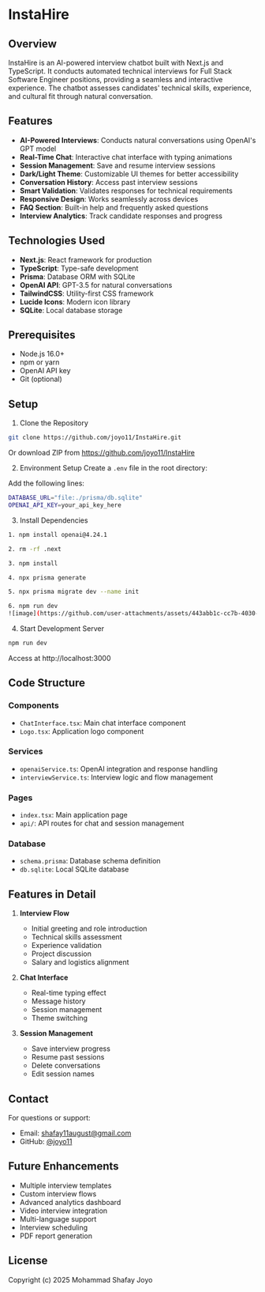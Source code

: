 # InstaHire

## Overview
InstaHire is an AI-powered interview chatbot built with Next.js and TypeScript. It conducts automated technical interviews for Full Stack Software Engineer positions, providing a seamless and interactive experience. The chatbot assesses candidates' technical skills, experience, and cultural fit through natural conversation.

## Features
- **AI-Powered Interviews**: Conducts natural conversations using OpenAI's GPT model
- **Real-Time Chat**: Interactive chat interface with typing animations
- **Session Management**: Save and resume interview sessions
- **Dark/Light Theme**: Customizable UI themes for better accessibility
- **Conversation History**: Access past interview sessions
- **Smart Validation**: Validates responses for technical requirements
- **Responsive Design**: Works seamlessly across devices
- **FAQ Section**: Built-in help and frequently asked questions
- **Interview Analytics**: Track candidate responses and progress

## Technologies Used
- **Next.js**: React framework for production
- **TypeScript**: Type-safe development
- **Prisma**: Database ORM with SQLite
- **OpenAI API**: GPT-3.5 for natural conversations
- **TailwindCSS**: Utility-first CSS framework
- **Lucide Icons**: Modern icon library
- **SQLite**: Local database storage

## Prerequisites
- Node.js 16.0+
- npm or yarn
- OpenAI API key
- Git (optional)

## Setup
1. Clone the Repository

```bash
git clone https://github.com/joyo11/InstaHire.git

```

Or download ZIP from https://github.com/joyo11/InstaHire

2. Environment Setup
Create a `.env` file in the root directory:

Add the following lines:

```bash
DATABASE_URL="file:./prisma/db.sqlite"
OPENAI_API_KEY=your_api_key_here
```

3. Install Dependencies
```bash
1. npm install openai@4.24.1

2. rm -rf .next

3. npm install

4. npx prisma generate

5. npx prisma migrate dev --name init

6. npm run dev
![image](https://github.com/user-attachments/assets/443abb1c-cc7b-4030-ab31-1a6b278bbb48)

```

4. Start Development Server
```bash
npm run dev
```

Access at http://localhost:3000

## Code Structure

### Components
- `ChatInterface.tsx`: Main chat interface component
- `Logo.tsx`: Application logo component

### Services
- `openaiService.ts`: OpenAI integration and response handling
- `interviewService.ts`: Interview logic and flow management

### Pages
- `index.tsx`: Main application page
- `api/`: API routes for chat and session management

### Database
- `schema.prisma`: Database schema definition
- `db.sqlite`: Local SQLite database

## Features in Detail

1. **Interview Flow**
   - Initial greeting and role introduction
   - Technical skills assessment
   - Experience validation
   - Project discussion
   - Salary and logistics alignment

2. **Chat Interface**
   - Real-time typing effect
   - Message history
   - Session management
   - Theme switching

3. **Session Management**
   - Save interview progress
   - Resume past sessions
   - Delete conversations
   - Edit session names

## Contact
For questions or support:
- Email: shafay11august@gmail.com
- GitHub: [@joyo11](https://github.com/joyo11)

## Future Enhancements
- Multiple interview templates
- Custom interview flows
- Advanced analytics dashboard
- Video interview integration
- Multi-language support
- Interview scheduling
- PDF report generation

## License
Copyright (c) 2025 Mohammad Shafay Joyo

